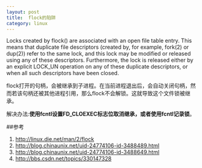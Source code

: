 ```yaml
---
layout: post
title:  flock的陷阱
category: linux
---
```


Locks created by flock() are associated with an open file table entry. This means that duplicate file descriptors (created by, for example, fork(2) or dup(2)) refer to the same lock, and this lock may be modified or released using any of these descriptors. Furthermore, the lock is released either by an explicit LOCK_UN operation on any of these duplicate descriptors, or when all such descriptors have been closed.

flock打开的句柄，会被继承到子进程。在当前进程退出后，会自动关闭句柄，然而若该句柄还被其他进程引用，那么flock不会解锁。这就导致这个文件锁被继承。

解决办法:**使用fcntl设置FD_CLOEXEC标志位取消继承，或者使用fcntl记录锁**。

##参考
1. <http://linux.die.net/man/2/flock>
1. <http://blog.chinaunix.net/uid-24774106-id-3488489.html>
1. <http://blog.chinaunix.net/uid-24774106-id-3488649.html>
1. <http://bbs.csdn.net/topics/330147328>
